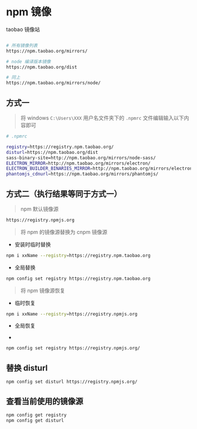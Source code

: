 # npm 镜像

taobao 镜像站

```bash

# 所有镜像列表
https://npm.taobao.org/mirrors/

# node 编译版本镜像
https://npm.taobao.org/dist

# 同上
https://npm.taobao.org/mirrors/node/
```

## 方式一

> 将 windows `C:\Users\XXX` 用户名文件夹下的 `.npmrc` 文件编辑输入以下内容即可

```bash
# .npmrc

registry=https://registry.npm.taobao.org/
disturl=https://npm.taobao.org/dist
sass-binary-site=http://npm.taobao.org/mirrors/node-sass/
ELECTRON_MIRROR=http://npm.taobao.org/mirrors/electron/
ELECTRON_BUILDER_BINARIES_MIRROR=http://npm.taobao.org/mirrors/electron-builder-binaries/
phantomjs_cdnurl=https://npm.taobao.org/mirrors/phantomjs/
```

## 方式二（执行结果等同于方式一）

> npm 默认镜像源

```bash
https://registry.npmjs.org
```

> 将 npm 的镜像源替换为 cnpm 镜像源

- 安装时临时替换

```bash
npm i xxName --registry=https://registry.npm.taobao.org
```

- 全局替换

```bash
npm config set registry https://registry.npm.taobao.org
```

> 将 npm 镜像源恢复

- 临时恢复

```bash
npm i xxName --registry=https://registry.npmjs.org
```

- 全局恢复

-

```bash
npm config set registry https://registry.npmjs.org/
```

## 替换 disturl

```
npm config set disturl https://registry.npmjs.org/
```

## 查看当前使用的镜像源

```bash
npm config get registry
npm config get disturl
```
